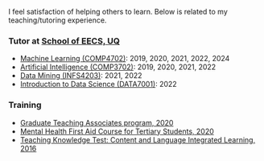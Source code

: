 I feel satisfaction of helping others to learn.
Below is related to my teaching/tutoring experience.

### Tutor at [School of EECS, UQ](https://eecs.uq.edu.au/)
* [Machine Learning (COMP4702)](https://my.uq.edu.au/programs-courses/course.html?course_code=COMP4702): 2019, 2020, 2021, 2022, 2024
* [Artificial Intelligence (COMP3702)](https://my.uq.edu.au/programs-courses/course.html?course_code=COMP3702): 2019, 2020, 2021, 2022
* [Data Mining (INFS4203)](https://my.uq.edu.au/programs-courses/course.html?course_code=INFS4203): 2021, 2022
* [Introduction to Data Science (DATA7001)](https://my.uq.edu.au/programs-courses/course.html?course_code=DATA7001): 2022

### Training
* [Graduate Teaching Associates program, 2020](https://itali.uq.edu.au/advancing-teaching/teaching-career-development/professional-learning-programs/graduate-teaching-associates-gta-program)
* [Mental Health First Aid Course for Tertiary Students, 2020](https://mhfa.com.au/courses/elearning/32486)
* [Teaching Knowledge Test: Content and Language Integrated Learning, 2016](https://www.cambridgeenglish.org/teaching-english/teaching-qualifications/tkt/)
